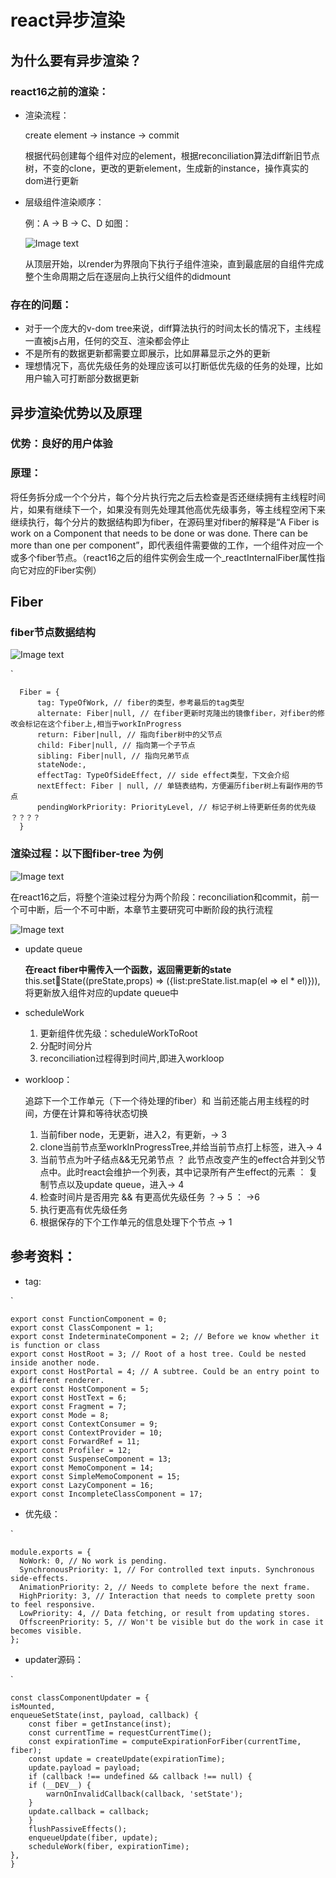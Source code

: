 # react异步渲染
## 为什么要有异步渲染？
### react16之前的渲染：
  + 渲染流程：

    create element -> instance -> commit

    根据代码创建每个组件对应的element，根据reconciliation算法diff新旧节点树，不变的clone，更改的更新element，生成新的instance，操作真实的dom进行更新

  + 层级组件渲染顺序：

    例：A -> B -> C、D
    如图：

    ![Image text](./imgs/render-img.png)

    从顶层开始，以render为界限向下执行子组件渲染，直到最底层的自组件完成整个生命周期之后在逐层向上执行父组件的didmount
    
### 存在的问题：
  + 对于一个庞大的v-dom tree来说，diff算法执行的时间太长的情况下，主线程一直被js占用，任何的交互、渲染都会停止
  + 不是所有的数据更新都需要立即展示，比如屏幕显示之外的更新
  + 理想情况下，高优先级任务的处理应该可以打断低优先级的任务的处理，比如用户输入可打断部分数据更新

## 异步渲染优势以及原理
### 优势：良好的用户体验
### 原理：

  将任务拆分成一个个分片，每个分片执行完之后去检查是否还继续拥有主线程时间片，如果有继续下一个，如果没有则先处理其他高优先级事务，等主线程空闲下来继续执行，每个分片的数据结构即为fiber，在源码里对fiber的解释是“A Fiber is work on a Component that needs to be done or was done. There can be more than one per component”，即代表组件需要做的工作，一个组件对应一个或多个fiber节点。（react16之后的组件实例会生成一个_reactInternalFiber属性指向它对应的Fiber实例）
## Fiber
### fiber节点数据结构

 ![Image text](./imgs/2.png)

  `

      Fiber = {
          tag: TypeOfWork, // fiber的类型，参考最后的tag类型
          alternate: Fiber|null, // 在fiber更新时克隆出的镜像fiber，对fiber的修改会标记在这个fiber上,相当于workInProgress
          return: Fiber|null, // 指向fiber树中的父节点
          child: Fiber|null, // 指向第一个子节点
          sibling: Fiber|null, // 指向兄弟节点
          stateNode:,
          effectTag: TypeOfSideEffect, // side effect类型，下文会介绍
          nextEffect: Fiber | null, // 单链表结构，方便遍历fiber树上有副作用的节点
          pendingWorkPriority: PriorityLevel, // 标记子树上待更新任务的优先级 ？？？？
      }


### 渲染过程：以下图fiber-tree 为例

  ![Image text](./imgs/root-inst.png)

  在react16之后，将整个渲染过程分为两个阶段：reconciliation和commit，前一个可中断，后一个不可中断，本章节主要研究可中断阶段的执行流程

  ![Image text](./imgs/period.png)

+ update queue

  **在react fiber中需传入一个函数，返回需更新的state**  
  this.setState((preState,props) => ({list:preState.list.map(el => el * el)})),将更新放入组件对应的update queue中
+ scheduleWork
  1. 更新组件优先级：scheduleWorkToRoot
  2. 分配时间分片
  3. reconciliation过程得到时间片,即进入workloop
+ workloop：

  追踪下一个工作单元（下一个待处理的fiber）和 当前还能占用主线程的时间，方便在计算和等待状态切换
  1. 当前fiber node，无更新，进入2，有更新，-> 3
  2. clone当前节点至workInProgressTree,并给当前节点打上标签，进入-> 4
  3. 当前节点为叶子结点&&无兄弟节点 ？ 此节点改变产生的effect合并到父节点中。此时react会维护一个列表，其中记录所有产生effect的元素 ： 复制节点以及update queue，进入-> 4
  4. 检查时间片是否用完 && 有更高优先级任务 ？-> 5 ： ->6
  5. 执行更高有优先级任务
  6. 根据保存的下个工作单元的信息处理下个节点 -> 1









## 参考资料：
- tag:

`

    export const FunctionComponent = 0; 
    export const ClassComponent = 1;
    export const IndeterminateComponent = 2; // Before we know whether it is function or class
    export const HostRoot = 3; // Root of a host tree. Could be nested inside another node.
    export const HostPortal = 4; // A subtree. Could be an entry point to a different renderer.
    export const HostComponent = 5;
    export const HostText = 6;
    export const Fragment = 7;
    export const Mode = 8;
    export const ContextConsumer = 9;
    export const ContextProvider = 10;
    export const ForwardRef = 11;
    export const Profiler = 12;
    export const SuspenseComponent = 13;
    export const MemoComponent = 14;
    export const SimpleMemoComponent = 15;
    export const LazyComponent = 16;
    export const IncompleteClassComponent = 17;

- 优先级：

`

    module.exports = {
      NoWork: 0, // No work is pending.
      SynchronousPriority: 1, // For controlled text inputs. Synchronous side-effects.
      AnimationPriority: 2, // Needs to complete before the next frame.
      HighPriority: 3, // Interaction that needs to complete pretty soon to feel responsive.
      LowPriority: 4, // Data fetching, or result from updating stores.
      OffscreenPriority: 5, // Won't be visible but do the work in case it becomes visible.
    };

- updater源码：

`

    const classComponentUpdater = {
    isMounted,
    enqueueSetState(inst, payload, callback) {
        const fiber = getInstance(inst);
        const currentTime = requestCurrentTime();
        const expirationTime = computeExpirationForFiber(currentTime, fiber);
        const update = createUpdate(expirationTime);
        update.payload = payload;
        if (callback !== undefined && callback !== null) {
        if (__DEV__) {
            warnOnInvalidCallback(callback, 'setState');
        }
        update.callback = callback;
        }
        flushPassiveEffects();
        enqueueUpdate(fiber, update);
        scheduleWork(fiber, expirationTime);
    },
    }

